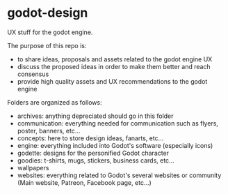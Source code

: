 # godot-design
UX stuff for the godot engine.

The purpose of this repo is:
- to share ideas, proposals and assets related to the godot engine UX
- discuss the proposed ideas in order to make them better and reach consensus
- provide high quality assets and UX recommendations to the godot engine

Folders are organized as follows:
- archives: anything depreciated should go in this folder
- communication: everything needed for communication such as flyers, poster, banners, etc...
- concepts: here to store design ideas, fanarts, etc...
- engine: everything included into Godot's software (especially icons)
- godette: designs for the personified Godot character
- goodies: t-shirts, mugs, stickers, business cards, etc...
- wallpapers
- websites: everything related to Godot's several websites or community (Main website, Patreon, Facebook page, etc...)

